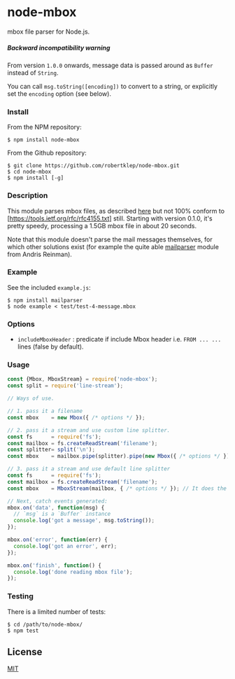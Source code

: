 # node-mbox

mbox file parser for Node.js.

##### Backward incompatibility warning

From version `1.0.0` onwards, message data is passed around as `Buffer` instead of `String`.

You can call `msg.toString([encoding])` to convert to a string, or explicitly set the `encoding` option (see below).

### Install

From the NPM repository:
```
$ npm install node-mbox
```

From the Github repository:
```
$ git clone https://github.com/robertklep/node-mbox.git
$ cd node-mbox
$ npm install [-g]
```

### Description

This module parses mbox files, as described [here](http://qmail.org./man/man5/mbox.html) but not 100% conform to [https://tools.ietf.org/rfc/rfc4155.txt] still. Starting with version 0.1.0, it's pretty speedy, processing a 1.5GB mbox file in about 20 seconds.

Note that this module doesn't parse the mail messages themselves, for which other solutions exist (for example the quite able [mailparser](https://github.com/andris9/mailparser) module from Andris Reinman).

### Example

See the included `example.js`:
```
$ npm install mailparser
$ node example < test/test-4-message.mbox
```

### Options
*  `includeMboxHeader` : predicate if include Mbox header i.e. `FROM ... ...` lines (false by default).

### Usage

```javascript
const {Mbox, MboxStream} = require('node-mbox');
const split = require('line-stream');

// Ways of use.

// 1. pass it a filename
const mbox    = new Mbox({ /* options */ });

// 2. pass it a stream and use custom line splitter.
const fs      = require('fs');
const mailbox = fs.createReadStream('filename');
const splitter= split('\n');
const mbox    = mailbox.pipe(splitter).pipe(new Mbox({ /* options */ }));

// 3. pass it a stream and use default line splitter
const fs      = require('fs');
const mailbox = fs.createReadStream('filename');
const mbox    = MboxStream(mailbox, { /* options */ }); // It does the same as in 2. case.

// Next, catch events generated:
mbox.on('data', function(msg) {
  // `msg` is a `Buffer` instance
  console.log('got a message', msg.toString());
});

mbox.on('error', function(err) {
  console.log('got an error', err);
});

mbox.on('finish', function() {
  console.log('done reading mbox file');
});
```

### Testing

There is a limited number of tests:
```
$ cd /path/to/node-mbox/
$ npm test
```

## License

[MIT](https://raw.github.com/robertklep/node-mbox/master/LICENSE)
